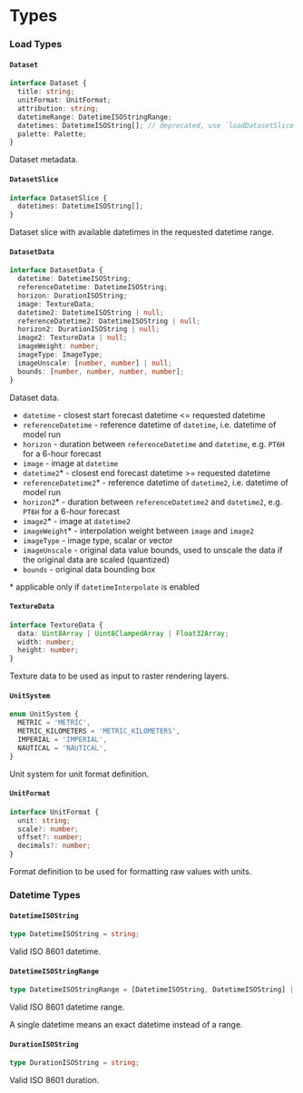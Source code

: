 # Types

### Load Types

#### `Dataset`

```typescript
interface Dataset {
  title: string;
  unitFormat: UnitFormat;
  attribution: string;
  datetimeRange: DatetimeISOStringRange;
  datetimes: DatetimeISOString[]; // deprecated, use `loadDatasetSlice` instead
  palette: Palette;
}
```

Dataset metadata.

#### `DatasetSlice`

```typescript
interface DatasetSlice {
  datetimes: DatetimeISOString[];
}
```

Dataset slice with available datetimes in the requested datetime range.

#### `DatasetData`

```typescript
interface DatasetData {
  datetime: DatetimeISOString;
  referenceDatetime: DatetimeISOString;
  horizon: DurationISOString;
  image: TextureData;
  datetime2: DatetimeISOString | null;
  referenceDatetime2: DatetimeISOString | null;
  horizon2: DurationISOString | null;
  image2: TextureData | null;
  imageWeight: number;
  imageType: ImageType;
  imageUnscale: [number, number] | null;
  bounds: [number, number, number, number];
}
```

Dataset data.

* `datetime` - closest start forecast datetime <= requested datetime
* `referenceDatetime` - reference datetime of `datetime`, i.e. datetime of model run
* `horizon` - duration between `referenceDatetime` and `datetime`, e.g. `PT6H` for a 6-hour forecast
* `image` - image at `datetime`
* `datetime2`\* - closest end forecast datetime >= requested datetime
* `referenceDatetime2`\* - reference datetime of `datetime2`, i.e. datetime of model run
* `horizon2`\* - duration between `referenceDatetime2` and `datetime2`, e.g. `PT6H` for a 6-hour forecast
* `image2`\* - image at `datetime2`
* `imageWeight`\* - interpolation weight between `image` and `image2`
* `imageType` - image type, scalar or vector
* `imageUnscale` - original data value bounds, used to unscale the data if the original data are scaled (quantized)
* `bounds` - original data bounding box

\* applicable only if `datetimeInterpolate` is enabled

#### `TextureData`

```typescript
interface TextureData {
  data: Uint8Array | Uint8ClampedArray | Float32Array;
  width: number;
  height: number;
}
```

Texture data to be used as input to raster rendering layers.

#### `UnitSystem`

```typescript
enum UnitSystem {
  METRIC = 'METRIC',
  METRIC_KILOMETERS = 'METRIC_KILOMETERS',
  IMPERIAL = 'IMPERIAL',
  NAUTICAL = 'NAUTICAL',
}
```

Unit system for unit format definition.

#### `UnitFormat`

```typescript
interface UnitFormat {
  unit: string;
  scale?: number;
  offset?: number;
  decimals?: number;
}
```

Format definition to be used for formatting raw values with units.

### Datetime Types

#### `DatetimeISOString`

```typescript
type DatetimeISOString = string;
```

Valid ISO 8601 datetime.

#### `DatetimeISOStringRange`

```typescript
type DatetimeISOStringRange = [DatetimeISOString, DatetimeISOString] | DatetimeISOString;ty
```

Valid ISO 8601 datetime range.

A single datetime means an exact datetime instead of a range.

#### `DurationISOString`

```typescript
type DurationISOString = string;
```

Valid ISO 8601 duration.
